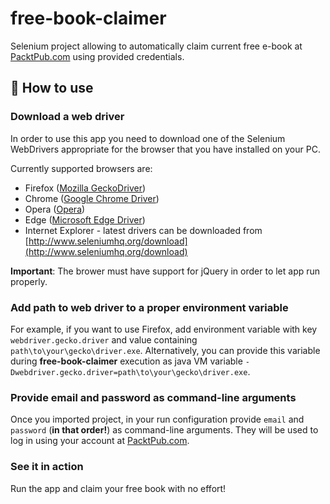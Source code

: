 # free-book-claimer
Selenium project allowing to automatically claim current free e-book at [PacktPub.com](https://www.packtpub.com/) using provided credentials.

## :notebook: How to use

### Download a web driver
In order to use this app you need to download one of the Selenium WebDrivers appropriate for the browser that you have installed on your PC.

Currently supported browsers are:
* Firefox ([Mozilla GeckoDriver](https://github.com/mozilla/geckodriver/releases))
* Chrome ([Google Chrome Driver](https://sites.google.com/a/chromium.org/chromedriver))
* Opera ([Opera](http://choice.opera.com/developer/tools/operadriver))
* Edge ([Microsoft Edge Driver](https://developer.microsoft.com/en-us/microsoft-edge/tools/webdriver/))
* Internet Explorer - latest drivers can be downloaded from [http://www.seleniumhq.org/download](http://www.seleniumhq.org/download)

**Important**: The brower must have support for jQuery in order to let app run properly.

### Add path to web driver to a proper environment variable
For example, if you want to use Firefox, add environment variable with key `webdriver.gecko.driver` and value containing `path\to\your\gecko\driver.exe`. Alternatively, you can provide this variable during **free-book-claimer** execution as java VM variable `-Dwebdriver.gecko.driver=path\to\your\gecko\driver.exe`.

### Provide email and password as command-line arguments
Once you imported project, in your run configuration provide `email` and `password` (**in that order!**) as command-line arguments. They will be used to log in using your account at [PacktPub.com](https://www.packtpub.com/).

### See it in action
Run the app and claim your free book with no effort!
